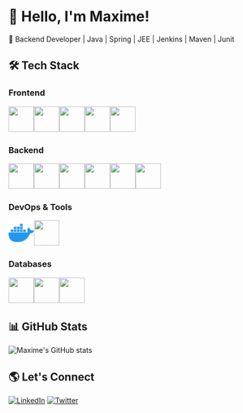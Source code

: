 ﻿# 👋 Hello, I'm Maxime!

🚀 Backend Developer | Java | Spring | JEE | Jenkins | Maven | Junit

## 🛠 Tech Stack

### Frontend

<img src="https://img.icons8.com/?size=100&id=21278&format=png&color=000000" width="50" height="50" /><img src="https://img.icons8.com/?size=100&id=EAUyKy3IwmqM&format=png&color=000000" width="50" height="50" /><img src="https://img.icons8.com/?size=100&id=QBqFNfPPB2Kx&format=png&color=000000" width="50" height="50" /><img src="https://img.icons8.com/?size=100&id=tGvHBPJaKqEd&format=png&color=000000" width="50" height="50" /><img src="https://img.icons8.com/?size=100&id=25Sjy8fKExYA&format=png&color=000000" width="50" height="50" />

### Backend
<img src="https://img.icons8.com/?size=100&id=13679&format=png&color=000000" width="50" height="50" /><img src="https://img.icons8.com/?size=100&id=45490&format=png&color=000000" width="50" height="50" /><img src="https://img.icons8.com/?size=100&id=40669&format=png&color=000000" width="50" height="50" /><img src="https://img.icons8.com/?size=100&id=40670&format=png&color=000000" width="50" height="50" /><img src="https://img.icons8.com/?size=100&id=62452&format=png&color=000000" width="50" height="50" /><img src="https://img.icons8.com/?size=100&id=13441&format=png&color=000000" width="50" height="50" />

### DevOps & Tools
<img src="https://raw.githubusercontent.com/danielcranney/profileme-dev/main/public/icons/skills/docker-colored.svg" width="50" height="50" /><img src="https://img.icons8.com/?size=100&id=epZz7YMDqqwA&format=png&color=000000" width="50" height="50" />


### Databases
<img src="https://raw.githubusercontent.com/danielcranney/profileme-dev/main/public/icons/skills/postgresql-colored.svg" width="50" height="50" /><img src="https://img.icons8.com/?size=100&id=8rKdRqZFLurS&format=png&color=000000" width="50" height="50" /><img src="https://img.icons8.com/?size=100&id=9nLaR5KFGjN0&format=png&color=000000" width="50" height="50" />




## 📊 GitHub Stats
![Maxime's GitHub stats](https://github-readme-stats.vercel.app/api?username=tonpseudo&show_icons=true&theme=tokyonight)

## 🌎 Let's Connect
[![LinkedIn](https://img.shields.io/badge/LinkedIn-0077B5?style=for-the-badge&logo=linkedin&logoColor=white)](https://www.linkedin.com/in/tonprofil)
[![Twitter](https://img.shields.io/badge/Twitter-1DA1F2?style=for-the-badge&logo=twitter&logoColor=white)](https://twitter.com/tonpseudo)
